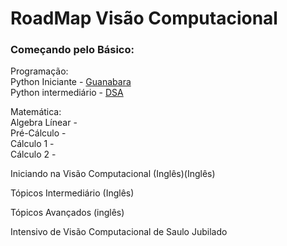 # RoadMap Visão Computacional



<h3>Começando pelo Básico:</h3>

<p>Programação:<br>
Python Iniciante - <a href="https://youtu.be/S9uPNppGsGo">Guanabara</a><br>
Python intermediário - <a href="https://www.datascienceacademy.com.br/course?courseid=python-fundamentos">DSA</a><br></p>


<p>Matemática:<br>
Algebra Línear - <br>
Pré-Cálculo - <br>
Cálculo 1 - <br>
Cálculo 2 -<br><p/>


Iniciando na Visão Computacional (Inglês)(Inglês)


Tópicos Intermediário (Inglês)

Tópicos Avançados (inglês)

Intensivo de Visão Computacional de Saulo Jubilado

